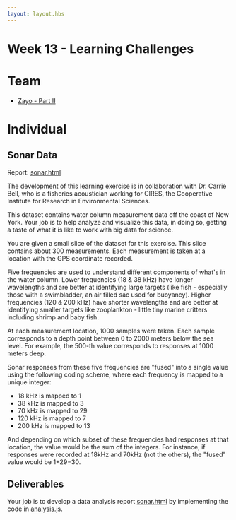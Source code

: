 ```yaml
---
layout: layout.hbs
---
```


# Week 13 - Learning Challenges

# Team

- [Zayo - Part II](team/zayoii.html)

# Individual

## Sonar Data

Report: [sonar.html](individual/sonar.html)

The development of this learning exercise is in collaboration with Dr.
Carrie Bell, who is a fisheries acoustician working for CIRES, the
Cooperative Institute for Research in Environmental Sciences.

This dataset contains water column measurement data off the coast of New York.
Your job is to help analyze and visualize this data, in doing so, getting a
taste of what it is like to work with big data for science.

You are given a small slice of the dataset for this exercise. This slice
contains about 300 measurements. Each measurement is taken at a location
with the GPS coordinate recorded.

Five frequencies are used to understand different components of what's in
the water column. Lower frequencies (18 & 38 kHz) have longer wavelengths and
are better at identifying large targets (like fish - especially those with a
swimbladder, an air filled sac used for buoyancy). Higher frequencies
(120 & 200 kHz) have shorter wavelengths and are better at identifying smaller
targets like zooplankton - little tiny marine critters including shrimp and baby
fish.

At each measurement location, 1000 samples were taken. Each sample corresponds
to a depth point between 0 to 2000 meters below the sea level. For example,
the 500-th value corresponds to responses at 1000 meters deep.

Sonar responses from these five frequencies are "fused" into a single value using
the following coding scheme, where each frequency is mapped to a unique integer:

* 18 kHz is mapped to 1
* 38 kHz is mapped to 3
* 70 kHz is mapped to 29
* 120 kHz is mapped to 7
* 200 kHz is mapped to 13

And depending on which subset of these frequencies had responses at that location,
the value would be the sum of the integers. For instance, if responses were
recorded at 18kHz and 70kHz (not the others), the "fused" value would be 1+29=30.

## Deliverables

Your job is to develop a data analysis report [sonar.html](individual/sonar.html) by
implementing the code in [analysis.js](individual/analysis.js).
